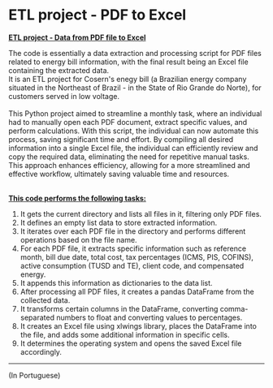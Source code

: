 # ETL project - PDF to Excel

**<ins>ETL project - Data from PDF file to Excel</ins>**

The code is essentially a data extraction and processing script for PDF files related to energy bill information, with the final result being an Excel file containing the extracted data.<br>
It is an ETL project for Cosern's enegy bill (a Brazilian energy company situated in the Northeast of Brazil - in the State of Rio Grande do Norte), for customers served in low voltage. <br><br>
This Python project aimed to streamline a monthly task, where an individual had to manually open each PDF document, extract specific values, and perform calculations. With this script, the individual can now automate this process, saving significant time and effort. By compiling all desired information into a single Excel file, the individual can efficiently review and copy the required data, eliminating the need for repetitive manual tasks. This approach enhances efficiency, allowing for a more streamlined and effective workflow, ultimately saving valuable time and resources. <br><br>

**<ins>This code performs the following tasks:</ins>**
1) It gets the current directory and lists all files in it, filtering only PDF files.
2) It defines an empty list data to store extracted information.
3) It iterates over each PDF file in the directory and performs different operations based on the file name.
4) For each PDF file, it extracts specific information such as reference month, bill due date, total cost, tax percentages (ICMS, PIS, COFINS), active consumption (TUSD and TE), client code, and compensated energy.
5) It appends this information as dictionaries to the data list.
6) After processing all PDF files, it creates a pandas DataFrame from the collected data.
7) It transforms certain columns in the DataFrame, converting comma-separated numbers to float and converting values to percentages.
8) It creates an Excel file using xlwings library, places the DataFrame into the file, and adds some additional information in specific cells.
9) It determines the operating system and opens the saved Excel file accordingly.

------------------------------------------------------------------------------
(In Portuguese)
